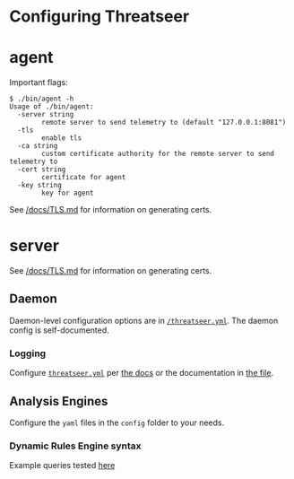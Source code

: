 # Configuring Threatseer

# agent

Important flags:

```
$ ./bin/agent -h
Usage of ./bin/agent:
  -server string
    	remote server to send telemetry to (default "127.0.0.1:8081")
  -tls
    	enable tls
  -ca string
    	custom certificate authority for the remote server to send telemetry to
  -cert string
    	certificate for agent
  -key string
    	key for agent
```

See [/docs/TLS.md](/docs/TLS.md) for information on generating certs.

# server

See [/docs/TLS.md](/docs/TLS.md) for information on generating certs.

## Daemon

Daemon-level configuration options are in [`/threatseer.yml`](threatseer.yaml).
The daemon config is self-documented.

### Logging
Configure [`threatseer.yml`](/threatseer.yml) per [the docs](https://www.elastic.co/guide/en/beats/filebeat/current/configuring-output.html) or the documentation in [the file](/threatseer.yml).

## Analysis Engines

Configure the `yaml` files in the `config` folder to your needs.

### Dynamic Rules Engine syntax

Example queries tested [here](https://github.com/caibirdme/yql/blob/master/yql_test.go#L901)